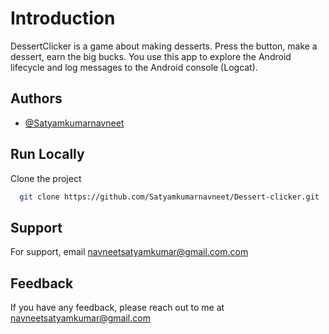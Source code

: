 # Introduction
DessertClicker is a game about making desserts. Press the button, make a dessert, earn the big bucks.
You use this app to explore the Android lifecycle and log messages to the Android console (Logcat).

## Authors

- [@Satyamkumarnavneet](https://www.github.com/Satyamkumarnavneet)

## Run Locally

Clone the project

```bash
  git clone https://github.com/Satyamkumarnavneet/Dessert-clicker.git
```

## Support

For support, email navneetsatyamkumar@gmail.com.com
## Feedback

If you have any feedback, please reach out to me at navneetsatyamkumar@gmail.com

